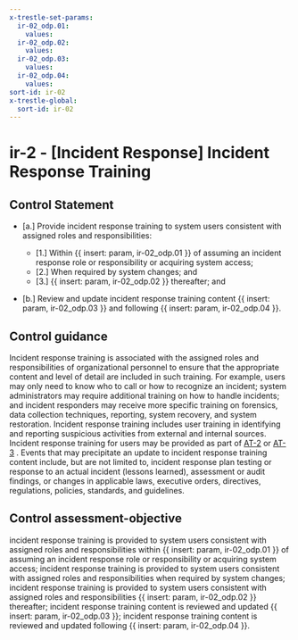 ```yaml
---
x-trestle-set-params:
  ir-02_odp.01:
    values:
  ir-02_odp.02:
    values:
  ir-02_odp.03:
    values:
  ir-02_odp.04:
    values:
sort-id: ir-02
x-trestle-global:
  sort-id: ir-02
---
```


# ir-2 - \[Incident Response\] Incident Response Training

## Control Statement

- \[a.\] Provide incident response training to system users consistent with assigned roles and responsibilities:

  - \[1.\] Within {{ insert: param, ir-02_odp.01 }} of assuming an incident response role or responsibility or acquiring system access;
  - \[2.\] When required by system changes; and
  - \[3.\] {{ insert: param, ir-02_odp.02 }} thereafter; and

- \[b.\] Review and update incident response training content {{ insert: param, ir-02_odp.03 }} and following {{ insert: param, ir-02_odp.04 }}.

## Control guidance

Incident response training is associated with the assigned roles and responsibilities of organizational personnel to ensure that the appropriate content and level of detail are included in such training. For example, users may only need to know who to call or how to recognize an incident; system administrators may require additional training on how to handle incidents; and incident responders may receive more specific training on forensics, data collection techniques, reporting, system recovery, and system restoration. Incident response training includes user training in identifying and reporting suspicious activities from external and internal sources. Incident response training for users may be provided as part of [AT-2](#at-2) or [AT-3](#at-3) . Events that may precipitate an update to incident response training content include, but are not limited to, incident response plan testing or response to an actual incident (lessons learned), assessment or audit findings, or changes in applicable laws, executive orders, directives, regulations, policies, standards, and guidelines.

## Control assessment-objective

incident response training is provided to system users consistent with assigned roles and responsibilities within {{ insert: param, ir-02_odp.01 }} of assuming an incident response role or responsibility or acquiring system access;
incident response training is provided to system users consistent with assigned roles and responsibilities when required by system changes;
incident response training is provided to system users consistent with assigned roles and responsibilities {{ insert: param, ir-02_odp.02 }} thereafter;
incident response training content is reviewed and updated {{ insert: param, ir-02_odp.03 }};
incident response training content is reviewed and updated following {{ insert: param, ir-02_odp.04 }}.

